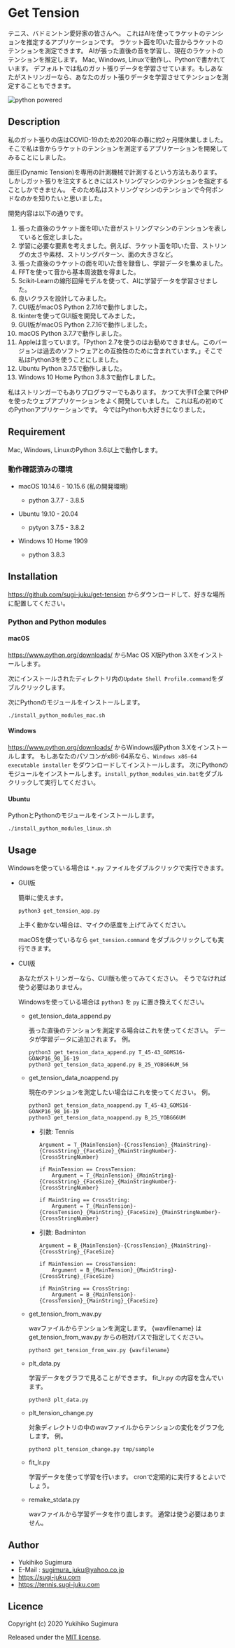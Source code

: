 # Get Tension

テニス、バドミントン愛好家の皆さんへ。
これはAIを使ってラケットのテンションを推定するアプリケーションです。
ラケット面を叩いた音からラケットのテンションを測定できます。
AIが張った直後の音を学習し、現在のラケットのテンションを推定します。
Mac, Windows, Linuxで動作し、Pythonで書かれています。
デフォルトでは私のガット張りデータを学習させています。もしあなたがストリンガーなら、あなたのガット張りデータを学習させてテンションを測定することもできます。

![python powered](https://raw.githubusercontent.com/sugi-juku/get-tension/master/python-powered-w-200x80.png)

## Description

私のガット張りの店はCOVID-19のため2020年の春に約2ヶ月間休業しました。
そこで私は音からラケットのテンションを測定するアプリケーションを開発してみることにしました。

面圧(Dynamic Tension)を専用の計測機械で計測するという方法もあります。
しかしガット張りを注文するときにはストリングマシンのテンションを指定することしかできません。
そのため私はストリングマシンのテンションで今何ポンドなのかを知りたいと思いました。

開発内容は以下の通りです。

1. 張った直後のラケット面を叩いた音がストリングマシンのテンションを表していると仮定しました。
1. 学習に必要な要素を考えました。例えば、ラケット面を叩いた音、ストリングの太さや素材、ストリングパターン、面の大きさなど。
1. 張った直後のラケットの面を叩いた音を録音し、学習データを集めました。
1. FFTを使って音から基本周波数を得ました。
1. Scikit-Learnの線形回帰モデルを使って、AIに学習データを学習させました。
1. 良いクラスを設計してみました。
1. CUI版がmacOS Python 2.7.16で動作しました。
1. tkinterを使ってGUI版を開発してみました。
1. GUI版がmacOS Python 2.7.16で動作しました。
1. macOS Python 3.7.7で動作しました。
1. Appleは言っています。「Python 2.7を使うのはお勧めできません。このバージョンは過去のソフトウェアとの互換性のために含まれています。」そこで私はPython3を使うことにしました。
1. Ubuntu Python 3.7.5で動作しました。
1. Windows 10 Home Python 3.8.3で動作しました。

私はストリンガーでもありプログラマーでもあります。
かつて大手IT企業でPHPを使ったウェブアプリケーションをよく開発していました。
これは私の初めてのPythonアプリケーションです。
今ではPythonも大好きになりました。

## Requirement

Mac, Windows, LinuxのPython 3.6以上で動作します。

### 動作確認済みの環境

* macOS 10.14.6 - 10.15.6 (私の開発環境)

    * python 3.7.7 - 3.8.5

* Ubuntu 19.10 - 20.04

    * pytyon 3.7.5 - 3.8.2

* Windows 10 Home 1909

    * python 3.8.3

## Installation

https://github.com/sugi-juku/get-tension からダウンロードして、好きな場所に配置してください。

### Python and Python modules

#### macOS

https://www.python.org/downloads/ からMac OS X版Python 3.Xをインストールします。

次にインストールされたディレクトリ内の```Update Shell Profile.command```をダブルクリックします。

次にPythonのモジュールをインストールします。

```
./install_python_modules_mac.sh
```

#### Windows

https://www.python.org/downloads/ からWindows版Python 3.Xをインストールします。
もしあなたのパソコンがx86-64系なら、```Windows x86-64 executable installer``` 
をダウンロードしてインストールします。
次にPythonのモジュールをインストールします。```install_python_modules_win.bat```をダブルクリックして実行してください。 

#### Ubuntu

PythonとPythonのモジュールをインストールします。

```
./install_python_modules_linux.sh
```

## Usage

Windowsを使っている場合は ```*.py``` ファイルをダブルクリックで実行できます。

- GUI版

    簡単に使えます。

    ```
    python3 get_tension_app.py
    ```

    上手く動かない場合は、マイクの感度を上げてみてください。

    macOSを使っているなら ```get_tension.command``` をダブルクリックしても実行できます。

- CUI版

    あなたがストリンガーなら、CUI版も使ってみてください。
    そうでなければ使う必要はありません。

    Windowsを使っている場合は ```python3``` を ```py``` に置き換えてください。

    - get_tension_data_append.py

        張った直後のテンションを測定する場合はこれを使ってください。
        データが学習データに追加されます。
        例。

        ```
        python3 get_tension_data_append.py T_45-43_GOMS16-GOAKP16_98_16-19
        python3 get_tension_data_append.py B_25_YOBG66UM_56
        ```
    - get_tension_data_noappend.py

        現在のテンションを測定したい場合はこれを使ってください。
        例。

        ```
        python3 get_tension_data_noappend.py T_45-43_GOMS16-GOAKP16_98_16-19
        python3 get_tension_data_noappend.py B_25_YOBG66UM
        ```

        - 引数: Tennis

            ```
            Argument = T_{MainTension}-{CrossTension}_{MainString}-{CrossString}_{FaceSize}_{MainStringNumber}-{CrossStringNumber}

            if MainTension == CrossTension:
                Argument = T_{MainTension}_{MainString}-{CrossString}_{FaceSize}_{MainStringNumber}-{CrossStringNumber}

            if MainString == CrossString:
                Argument = T_{MainTension}-{CrossTension}_{MainString}_{FaceSize}_{MainStringNumber}-{CrossStringNumber}
            ```

        - 引数: Badminton

            ```
            Argument = B_{MainTension}-{CrossTension}_{MainString}-{CrossString}_{FaceSize}

            if MainTension == CrossTension:
                Argument = B_{MainTension}_{MainString}-{CrossString}_{FaceSize}
            
            if MainString == CrossString:
                Argument = B_{MainTension}-{CrossTension}_{MainString}_{FaceSize}
            ```

    - get_tension_from_wav.py

        wavファイルからテンションを測定します。
        {wavfilename} は get_tension_from_wav.py からの相対パスで指定してください。

        ```
        python3 get_tension_from_wav.py {wavfilename}
        ```

    - plt_data.py

        学習データをグラフで見ることができます。
        fit_lr.py の内容を含んでいます。

        ```
        python3 plt_data.py
        ```

    - plt_tension_change.py

        対象ディレクトリの中のwavファイルからテンションの変化をグラフ化します。
        例。

        ```
        python3 plt_tension_change.py tmp/sample
        ```

    - fit_lr.py

        学習データを使って学習を行います。
        cronで定期的に実行するとよいでしょう。

    - remake_stdata.py

        wavファイルから学習データを作り直します。
        通常は使う必要はありません。


## Author

* Yukihiko Sugimura
* E-Mail : sugimura_juku@yahoo.co.jp
* https://sugi-juku.com
* https://tennis.sugi-juku.com

## Licence

Copyright (c) 2020 Yukihiko Sugimura

Released under the [MIT license](https://opensource.org/licenses/mit-license.php).
